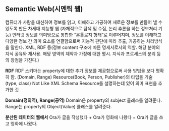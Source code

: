 ## Semantic Web(시멘틱 웹)
컴퓨터가 사람을 대신하여 정보를 읽고, 이해하고 가공하여 새로운 정보를 만들어 낼 수 있도록 만든 차세대 지능형 웹 (자체적으로 탐색 및 수집, 논리 추론을 하는 정보처리 기능)
인터넷 정보를 의미망으로 통합한 “온톨로지 형태”로 이루어지며, 정보를 이해하고 다양한 정보 간 의미 요소를 연결함으로써 지능적 판단에 따라 추출, 가공하는 처리방식을 말한다. XML, RDF 등(정보 content 구조에 따른 명세서로서의 역할. 해당 분야의 지식 공유와 재사용. 해당 영역의 제약과 가정에 대한 명시. 지식과 프로세스의 분리 등의 장점을 가진다.)

**RDF**
RDF 스키마는 property에 대한 추가 정보를 제공함으로써 사용 방법을 보다 명확히 함. (Domain, Range)
Resource(Book, Person, Publisher)의 타입을 기술(type, class)
Not Like XML Schema
Resource를 설명하는데 있어 의미 표현을 추가한 것

**Domain(정의역), Range(공역)**
Domain은 property의 subject 클래스를 알려준다.
Range는 property의 Object(Value) 클래스를 알려준다.

**분산된 데이터의 웹에서**
Ora가 글을 작성했다 + Ora가 영화에 나왔다 = Ora가 글을 쓰고 영화에 나왔다.
